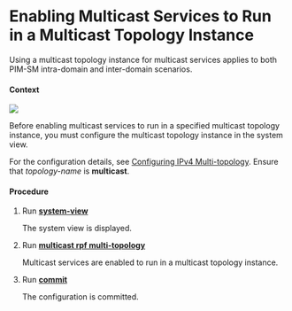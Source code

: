Enabling Multicast Services to Run in a Multicast Topology Instance
===================================================================

Using a multicast topology instance for multicast services applies to both PIM-SM intra-domain and inter-domain scenarios.

#### Context

![](../../../../public_sys-resources/note_3.0-en-us.png) 

Before enabling multicast services to run in a specified multicast topology instance, you must configure the multicast topology instance in the system view.

For the configuration details, see [Configuring IPv4 Multi-topology](dc_vrp_ip-route_cfg_0017.html). Ensure that *topology-name* is **multicast**.



#### Procedure

1. Run [**system-view**](cmdqueryname=system-view)
   
   
   
   The system view is displayed.
2. Run [**multicast rpf multi-topology**](cmdqueryname=multicast+rpf+multi-topology)
   
   
   
   Multicast services are enabled to run in a multicast topology instance.
3. Run [**commit**](cmdqueryname=commit)
   
   
   
   The configuration is committed.